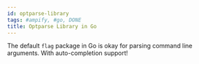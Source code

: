 ```yaml
---
id: optparse-library
tags: #ampify, #go, DONE
title: Optparse Library in Go
---
```


The default `flag` package in Go is okay for parsing command line arguments. With auto-completion support!